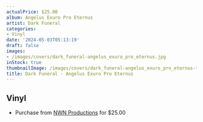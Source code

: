 ```yaml
---
actualPrice: $25.00
album: Angelus Exuro Pro Eternus
artist: Dark Funeral
categories:
- Vinyl
date: '2024-05-03T05:13:19'
draft: false
images:
- /images/covers/dark_funeral-angelus_exuro_pro_eternus.jpg
inStock: true
thumbnailImage: /images/covers/dark_funeral-angelus_exuro_pro_eternus-thumb.jpg
title: Dark Funeral - Angelus Exuro Pro Eternus
---
```


## Vinyl
* Purchase from [NWN Productions](http://shop.nwnprod.com/index.php?route=product/product&path=75&product_id=37467&sort=pd.name&order=ASC) for $25.00
